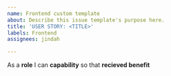 ```yaml
---
name: Frontend custom template
about: Describe this issue template's purpose here.
title: 'USER STORY: <TITLE>'
labels: Frontend
assignees: jindah

---
```


As a **role** I can **capability** so that **recieved benefit**
